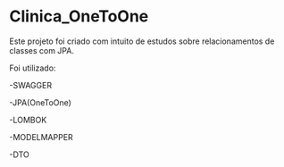# Clinica_OneToOne

Este projeto foi criado com intuito de estudos sobre relacionamentos de classes com JPA.

Foi utilizado:

-SWAGGER

-JPA(OneToOne)

-LOMBOK

-MODELMAPPER

-DTO
